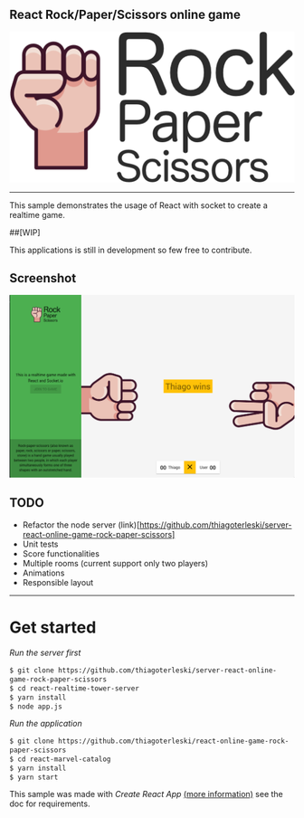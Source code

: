 ## React Rock/Paper/Scissors online game

![ReactTalk](./logo.png)

---

This sample demonstrates the usage of React with socket to create a realtime game.

##[WIP]

This applications is still in development so few free to contribute.  


## Screenshot
![Screenshot](./screenshot.png)


## TODO
 - Refactor the node server (link)[https://github.com/thiagoterleski/server-react-online-game-rock-paper-scissors]
 - Unit tests
 - Score functionalities
 - Multiple rooms (current support only two players)
 - Animations
 - Responsible layout

 ---

 # Get started

 *Run the server first*

 ```
 $ git clone https://github.com/thiagoterleski/server-react-online-game-rock-paper-scissors
 $ cd react-realtime-tower-server
 $ yarn install
 $ node app.js
 ```

 *Run the application*
 ```
 $ git clone https://github.com/thiagoterleski/react-online-game-rock-paper-scissors
 $ cd react-marvel-catalog
 $ yarn install
 $ yarn start
 ```

 This sample was made with *Create React App* [(more information)](https://github.com/facebookincubator/create-react-app/issues/new) see the doc for requirements.
